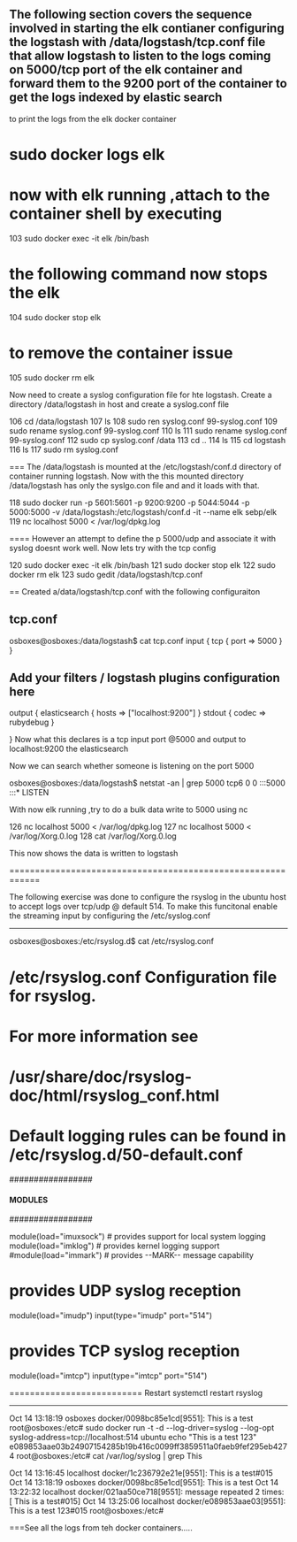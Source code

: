 
The following section covers the sequence involved in starting the 
elk contianer configuring the logstash with /data/logstash/tcp.conf
file that allow logstash to listen to the logs coming on 5000/tcp 
port of the elk container and forward them to the 9200 port of 
the container to get the logs indexed by elastic search
------------------------------

to print the logs from the elk docker container
# sudo docker logs elk

# now with elk running ,attach to the container shell by executing 
  103  sudo docker exec -it elk /bin/bash

# the following command now stops the elk
  104  sudo docker stop elk


# to remove the container issue
  105  sudo docker rm elk

Now need to create a syslog configuration file for hte logstash.
Create a directory /data/logstash in host and create a syslog.conf file

  106  cd /data/logstash
  107  ls
  108  sudo ren syslog.conf 99-syslog.conf
  109  sudo rename syslog.conf 99-syslog.conf
  110  ls
  111  sudo rename syslog.conf 99-syslog.conf
  112  sudo cp syslog.conf /data
  113  cd ..
  114  ls
  115  cd logstash
  116  ls
  117  sudo rm syslog.conf 

=== The /data/logstash is mounted at the /etc/logstash/conf.d directory of container running logstash.
Now with the this mounted directory /data/logstash has only the syslgo.con file and and it loads with that.
 



 118  sudo docker run -p 5601:5601 -p 9200:9200 -p 5044:5044 -p 5000:5000 -v /data/logstash:/etc/logstash/conf.d -it --name elk sebp/elk
  119  nc localhost 5000 < /var/log/dpkg.log
  
==== However an attempt to define the p 5000/udp and associate it with syslog doesnt work well. Now lets try with the tcp config

120  sudo docker exec -it elk /bin/bash
  121  sudo docker stop elk
  122  sudo docker rm elk
  123  sudo gedit /data/logstash/tcp.conf 
 

== Created a/data/logstash/tcp.conf with the following configuraiton

tcp.conf
------------
osboxes@osboxes:/data/logstash$ cat tcp.conf 
input {
	tcp {	port => 5000	}
}
	

## Add your filters / logstash plugins configuration here
	
output {
	elasticsearch { hosts => ["localhost:9200"] }
	stdout { codec => rubydebug }

	
}
Now what this declares is a tcp input port @5000 and output to localhost:9200 the elasticsearch

Now we can search whether someone is listening on the port 5000

osboxes@osboxes:/data/logstash$ netstat -an | grep 5000
tcp6       0      0 :::5000                 :::*                    LISTEN  

With now elk running ,try to do a bulk data write to 5000 using nc


  126  nc localhost 5000 < /var/log/dpkg.log
  127  nc localhost 5000 < /var/log/Xorg.0.log
  128  cat /var/log/Xorg.0.log

This now shows the data is written to logstash

============================================================

The following exercise was done to configure the rsyslog in the ubuntu host to accept 
logs over tcp/udp @ default 514. To make this funcitonal enable the streaming input by
configuring the /etc/syslog.conf

-----
osboxes@osboxes:/etc/rsyslog.d$ cat /etc/rsyslog.conf
#  /etc/rsyslog.conf	Configuration file for rsyslog.
#
#			For more information see
#			/usr/share/doc/rsyslog-doc/html/rsyslog_conf.html
#
#  Default logging rules can be found in /etc/rsyslog.d/50-default.conf


#################
#### MODULES ####
#################

module(load="imuxsock") # provides support for local system logging
module(load="imklog")   # provides kernel logging support
#module(load="immark")  # provides --MARK-- message capability

# provides UDP syslog reception
module(load="imudp")
input(type="imudp" port="514")

# provides TCP syslog reception
module(load="imtcp")
input(type="imtcp" port="514")


==========================
Restart systemctl restart rsyslog

---------------------------

Oct 14 13:18:19 osboxes docker/0098bc85e1cd[9551]: This is a test
root@osboxes:/etc# sudo docker run -t -d  --log-driver=syslog --log-opt syslog-address=tcp://localhost:514 ubuntu  echo "This is a test 123"
e089853aae03b24907154285b19b416c0099ff3859511a0faeb9fef295eb4274
root@osboxes:/etc# cat /var/log/syslog | grep This

Oct 14 13:16:45 localhost docker/1c236792e21e[9551]: This is a test#015
Oct 14 13:18:19 osboxes docker/0098bc85e1cd[9551]: This is a test
Oct 14 13:22:32 localhost docker/021aa50ce718[9551]: message repeated 2 times: [ This is a test#015]
Oct 14 13:25:06 localhost docker/e089853aae03[9551]: This is a test 123#015
root@osboxes:/etc# 

===See all the logs from teh docker containers.....


